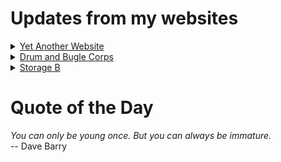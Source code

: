 # Updates from my websites

<details><summary> <a href="https://www.amon-hen.com">Yet Another Website</a> </summary>

* <a href="https://www.amon-hen.com/television/5068">MST3K 0102 – The Robot vs. the Aztec Mummy</a>
* <a href="https://www.amon-hen.com/computing/internet/www/435">Quote of the Day</a>
* <a href="https://www.amon-hen.com/politics/33999">Trans Athletes</a>
* <a href="https://www.amon-hen.com/music/drum-and-bugle-corps/33987">2022 Bluecoats Alumni Corps Documentary</a>
* <a href="https://www.amon-hen.com/religion/33976">It took a line of thirty cubits to measure around it</a>
* <a href="https://www.amon-hen.com/television/5807">MST3K Short 0524 – Design for Dreaming</a>
* <a href="https://www.amon-hen.com/movies/33973">The Robot vs. the Aztec Mummy (1958)</a>
* <a href="https://www.amon-hen.com/music/33969">A Different Kind of Love</a>
* <a href="https://www.amon-hen.com/politics/33964">Utterly Deluded</a>
* <a href="https://www.amon-hen.com/humor/33958">RiffTrax – Live and Learn</a>
</details>

<details><summary> <a href="https://www.drum-corps.net">Drum and Bugle Corps</a> </summary>

* <a href="https://www.drum-corps.net/history/3667">Bluecoats Alumni Corps Documentary</a>
* <a href="https://www.drum-corps.net/news/3660">Drum Corps World – April 2025</a>
* <a href="https://www.drum-corps.net/news/3656">Spirit Alumni Corps</a>
* <a href="https://www.drum-corps.net/news/3649">Drum Corps World – March 2025</a>
* <a href="https://www.drum-corps.net/news/3644">Guardians to forgo participation in the 2025 DCI season</a>
* <a href="https://www.drum-corps.net/news/3635">Drum Corps World – February 2025</a>
* <a href="https://www.drum-corps.net/news/3629">RESULTS: 2025 DCI Rules Congress</a>
* <a href="https://www.drum-corps.net/news/3626">Spartans pave path to World Class</a>
* <a href="https://www.drum-corps.net/news/3621">2025 DCI Rules Congress proposals</a>
* <a href="https://www.drum-corps.net/news/3619">The New York Skyliners Announce Move to SoundSport for the 2025 Season</a>
</details>

<details><summary> <a href="https://www.storage-b.com">Storage B</a> </summary>

* <a href="https://www.storage-b.com/math-numerical-analysis/1036">Hypot</a>
* <a href="https://www.storage-b.com/c/1015">Uploading Consciousness</a>
* <a href="https://www.storage-b.com/humor/1003">SCRUM: An Honest Ad</a>
* <a href="https://www.storage-b.com/humor/996">Agile vs. Waterfall</a>
* <a href="https://www.storage-b.com/c/969">Delivering Safe C++</a>
* <a href="https://www.storage-b.com/c/962">Full Interview With the Creator of C++</a>
* <a href="https://www.storage-b.com/humor/951">How To Regex</a>
* <a href="https://www.storage-b.com/ai/908">Nightmare Fuel from Bing Image Creator</a>
* <a href="https://www.storage-b.com/ai/904">We’re Safe</a>
* <a href="https://www.storage-b.com/ai/901">Enjoy Your AI-generated Work</a>
</details>

# Quote of the Day
<p><em>You can only be young once. But you can always be immature.</em><br /> -- Dave Barry</p>